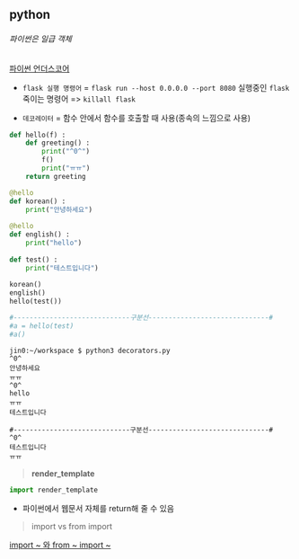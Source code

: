 ## python

###### 																	파이썬은 일급 객체

[파이썬 언더스코어](https://mingrammer.com/underscore-in-python/)

* `flask 실행 명령어` = `flask run --host 0.0.0.0 --port 8080`
  실행중인 `flask` 죽이는 명령어 => `killall flask`

* `데코레이터` = 함수 안에서 함수를 호출할 때 사용(종속의 느낌으로 사용)

``` python
def hello(f) :
    def greeting() :
        print("^0^")
        f()
        print("ㅠㅠ")
    return greeting

@hello
def korean() :
    print("안녕하세요")
    
@hello
def english() :
    print("hello")
    
def test() :
    print("테스트입니다")
    
korean()
english()
hello(test())

#-----------------------------구분선------------------------------#
#a = hello(test)
#a()
```

``` 결과창
jin0:~/workspace $ python3 decorators.py
^0^
안녕하세요
ㅠㅠ
^0^
hello
ㅠㅠ
테스트입니다

#-----------------------------구분선------------------------------#
^0^
테스트입니다
ㅠㅠ
```



> **render_template**

```python
import render_template
```

* 파이썬에서 웹문서 자체를 return해 줄 수 있음

> import vs from import

[import ~ 와 from ~ import ~](https://wikidocs.net/3105)

